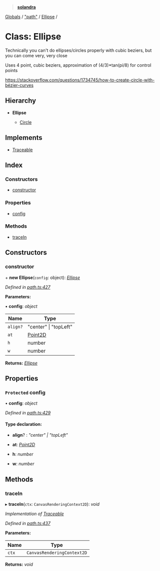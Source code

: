 > **[solandra](../README.md)**

[Globals](../README.md) / ["path"](../modules/_path_.md) / [Ellipse](_path_.ellipse.md) /

# Class: Ellipse

Technically you can't do ellipses/circles properly with cubic beziers, but you can come very, very close

Uses 4 point, cubic beziers, approximation of (4/3)*tan(pi/8) for control points

https://stackoverflow.com/questions/1734745/how-to-create-circle-with-bézier-curves

## Hierarchy

* **Ellipse**

  * [Circle](_path_.circle.md)

## Implements

* [Traceable](../interfaces/_path_.traceable.md)

## Index

### Constructors

* [constructor](_path_.ellipse.md#constructor)

### Properties

* [config](_path_.ellipse.md#protected-config)

### Methods

* [traceIn](_path_.ellipse.md#tracein)

## Constructors

###  constructor

\+ **new Ellipse**(`config`: object): *[Ellipse](_path_.ellipse.md)*

*Defined in [path.ts:427](https://github.com/jamesporter/solandra/blob/50bf90a/src/lib/path.ts#L427)*

**Parameters:**

▪ **config**: *object*

Name | Type |
------ | ------ |
`align?` | "center" \| "topLeft" |
`at` | [Point2D](../modules/_types_play_.md#point2d) |
`h` | number |
`w` | number |

**Returns:** *[Ellipse](_path_.ellipse.md)*

## Properties

### `Protected` config

• **config**: *object*

*Defined in [path.ts:429](https://github.com/jamesporter/solandra/blob/50bf90a/src/lib/path.ts#L429)*

#### Type declaration:

* **align**? : *"center" | "topLeft"*

* **at**: *[Point2D](../modules/_types_play_.md#point2d)*

* **h**: *number*

* **w**: *number*

## Methods

###  traceIn

▸ **traceIn**(`ctx`: `CanvasRenderingContext2D`): *void*

*Implementation of [Traceable](../interfaces/_path_.traceable.md)*

*Defined in [path.ts:437](https://github.com/jamesporter/solandra/blob/50bf90a/src/lib/path.ts#L437)*

**Parameters:**

Name | Type |
------ | ------ |
`ctx` | `CanvasRenderingContext2D` |

**Returns:** *void*
